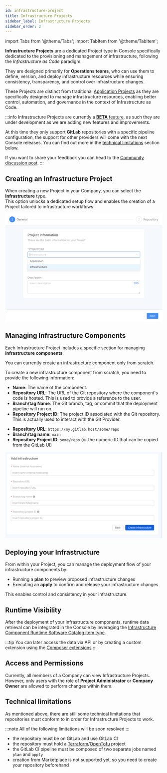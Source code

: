 ```yaml
---
id: infrastructure-project
title: Infrastructure Projects
sidebar_label: Infrastructure Projects
sidebar_order: 2
---
```


import Tabs from '@theme/Tabs';
import TabItem from '@theme/TabItem';

**Infrastructure Projects** are a dedicated Project type in Console specifically dedicated to the provisioning and management of infrastructure, following the *Infrastructure as Code* paradigm.

They are designed primarily for **Operations teams**, who can use them to define, version,
and deploy infrastructure resources while ensuring consistency, transparency, and control over infrastructure changes.

These Projects are distinct from traditional [Application Projects](/console/project-configuration/application-project.md) as they are specifically designed to manage infrastructure resources,
enabling better control, automation, and governance in the context of Infrastructure as Code.

:::info
Infrastructure Projects are currently a [**BETA** feature](/info/version_policy.md#feature-preview-and-beta), as such they are under development as we are adding new features and improvements.

At this time they only support **GitLab** repositories with a specific pipeline configuration, the support for other providers will come with the next Console releases.
You can find out more in the [technical limitations](#technical-limitations) section below.

If you want to share your feedback you can head to the [Community discussion post](https://github.com/mia-platform/community/discussions/612).
:::

## Creating an Infrastructure Project

When creating a new Project in your Company, you can select the **Infrastructure** type.  
This option unlocks a dedicated setup flow and enables the creation of a Project tailored to infrastructure workflows.

![Infrastructure Project selection](./img/infrastructure-project-selection.png)

## Managing Infrastructure Components

Each Infrastructure Project includes a specific section for managing **infrastructure components**.

You can currently create an infrastructure component only from scratch.

To create a new infrastructure component from scratch, you need to provide the following information:

- **Name**: The name of the component.  
- **Repository URL**: The URL of the Git repository where the component's code is hosted. This is used to provide a reference to the user.
- **Branch/tag Name**: The Git branch, tag, or commit that the deployment pipeline will run on.  
- **Repository Project ID**: The project ID associated with the Git repository. This is actually used to interact with the Git Provider.

<Tabs>
<TabItem value="GitLab-Example" label="GitLab" default>

- **Repository URL**: `https://my.gitlab.host/some/repo`
- **Branch/tag name**: `main`
- **Repository Project ID**: `some/repo` (or the numeric ID that can be copied from the GitLab UI)

</TabItem>
</Tabs>

![Add Infrastructure Component](./img/add-infrastructure-component.png)

## Deploying your Infrastructure

From within your Project, you can manage the deployment flow of your infrastructure components by:

- Running a **plan** to preview proposed infrastructure changes  
- Executing an **apply** to confirm and release your infrastructure changes

This enables control and consistency in your infrastructure.

## Runtime Visibility

After the deployment of your infrastructure components, runtime data retrieval can be integrated in the Console by leveraging the [Infrastructure Component Runtime Software Catalog item type](/software-catalog/items-manifest/infrastructure-component-runtime.md).

:::tip
You can later access the data via API or by creating a custom extension using the [Composer extensions](/console/company-configuration/extensions.md#add-new-extension)
:::

## Access and Permissions

Currently, all members of a Company can view Infrastructure Projects.  
However, only users with the role of **Project Administrator** or **Company Owner** are allowed to perform changes within them.

## Technical limitations

As mentioned above, there are still some technical limitations that repositories must conform to in order for Infrastructure Projects to work.

:::note
All of the following limitations will be soon resolved
:::

- the repository must be on GitLab and use GitLab CI
- the repository must hold a [Terraform](https://www.hashicorp.com/en/products/terraform)/[OpenTofu](https://opentofu.org/) project
- the GitLab CI pipeline must be composed of two separate jobs named `plan` and `apply`
- creation from Marketplace is not supported yet, so you need to create your repository beforehand
